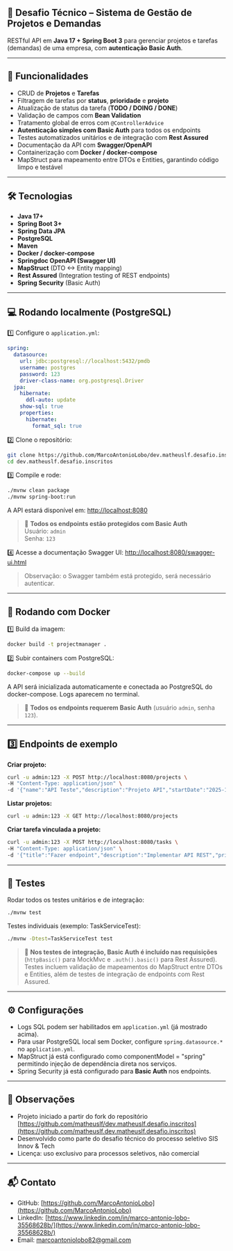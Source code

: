 ## **🧠 Desafio Técnico – Sistema de Gestão de Projetos e Demandas**

RESTful API em **Java 17 + Spring Boot 3** para gerenciar projetos e tarefas (demandas) de uma empresa, com **autenticação Basic Auth**.

---

## 📝 Funcionalidades

- CRUD de **Projetos** e **Tarefas**
- Filtragem de tarefas por **status**, **prioridade** e **projeto**
- Atualização de status da tarefa (**TODO / DOING / DONE**)
- Validação de campos com **Bean Validation**
- Tratamento global de erros com `@ControllerAdvice`
- **Autenticação simples com Basic Auth** para todos os endpoints
- Testes automatizados unitários e de integração com **Rest Assured**
- Documentação da API com **Swagger/OpenAPI**
- Containerização com **Docker / docker-compose**
- MapStruct para mapeamento entre DTOs e Entities, garantindo código limpo e testável

---

## 🛠️ Tecnologias

- **Java 17+**
- **Spring Boot 3+**
- **Spring Data JPA**
- **PostgreSQL**
- **Maven**
- **Docker / docker-compose**
- **Springdoc OpenAPI (Swagger UI)**
- **MapStruct** (DTO <-> Entity mapping)
- **Rest Assured** (Integration testing of REST endpoints)
- **Spring Security** (Basic Auth)

---

## 💻 Rodando localmente (PostgreSQL)

1️⃣ Configure o `application.yml`:

```yaml
spring:
  datasource:
    url: jdbc:postgresql://localhost:5432/pmdb
    username: postgres
    password: 123
    driver-class-name: org.postgresql.Driver
  jpa:
    hibernate:
      ddl-auto: update
    show-sql: true
    properties:
      hibernate:
        format_sql: true
```

2️⃣ Clone o repositório:

```bash
git clone https://github.com/MarcoAntonioLobo/dev.matheuslf.desafio.inscritos.git
cd dev.matheuslf.desafio.inscritos
```

3️⃣ Compile e rode:

```bash
./mvnw clean package
./mvnw spring-boot:run
```

A API estará disponível em: [http://localhost:8080](http://localhost:8080)

> 🔐 **Todos os endpoints estão protegidos com Basic Auth**  
> Usuário: `admin`  
> Senha: `123`

4️⃣ Acesse a documentação Swagger UI: [http://localhost:8080/swagger-ui.html](http://localhost:8080/swagger-ui.html)  
> Observação: o Swagger também está protegido, será necessário autenticar.

---

## 🐳 Rodando com Docker

1️⃣ Build da imagem:

```bash
docker build -t projectmanager .
```

2️⃣ Subir containers com PostgreSQL:

```bash
docker-compose up --build
```

A API será inicializada automaticamente e conectada ao PostgreSQL do docker-compose. Logs aparecem no terminal.

> 🔐 **Todos os endpoints requerem Basic Auth** (usuário `admin`, senha `123`).

---

## 3️⃣ Endpoints de exemplo

**Criar projeto:**

```bash
curl -u admin:123 -X POST http://localhost:8080/projects \
-H "Content-Type: application/json" \
-d '{"name":"API Teste","description":"Projeto API","startDate":"2025-10-19"}'
```

**Listar projetos:**

```bash
curl -u admin:123 -X GET http://localhost:8080/projects
```

**Criar tarefa vinculada a projeto:**

```bash
curl -u admin:123 -X POST http://localhost:8080/tasks \
-H "Content-Type: application/json" \
-d '{"title":"Fazer endpoint","description":"Implementar API REST","priority":"HIGH","dueDate":"2025-10-25","projectId":"<UUID_DO_PROJETO>"}'
```

---

## 🧪 Testes

Rodar todos os testes unitários e de integração:

```bash
./mvnw test
```

Testes individuais (exemplo: TaskServiceTest):

```bash
./mvnw -Dtest=TaskServiceTest test
```

> 🔐 **Nos testes de integração, Basic Auth é incluído nas requisições** (`httpBasic()` para MockMvc e `.auth().basic()` para Rest Assured).  
Testes incluem validação de mapeamentos do MapStruct entre DTOs e Entities, além de testes de integração de endpoints com Rest Assured.

---

## ⚙️ Configurações

- Logs SQL podem ser habilitados em `application.yml` (já mostrado acima).  
- Para usar PostgreSQL local sem Docker, configure `spring.datasource.*` no `application.yml`.  
- MapStruct já está configurado como componentModel = "spring" permitindo injeção de dependência direta nos serviços.  
- Spring Security já está configurado para **Basic Auth** nos endpoints.

---

## 📌 Observações

- Projeto iniciado a partir do fork do repositório [https://github.com/matheuslf/dev.matheuslf.desafio.inscritos](https://github.com/matheuslf.dev.matheuslf.desafio.inscritos)  
- Desenvolvido como parte do desafio técnico do processo seletivo SIS Innov & Tech  
- Licença: uso exclusivo para processos seletivos, não comercial

---

## 📬 Contato

- GitHub: [https://github.com/MarcoAntonioLobo](https://github.com/MarcoAntonioLobo)  
- LinkedIn: [https://www.linkedin.com/in/marco-antonio-lobo-35568628b/](https://www.linkedin.com/in/marco-antonio-lobo-35568628b/)  
- Email: [marcoantoniolobo82@gmail.com](mailto:marcoantoniolobo82@gmail.com)

